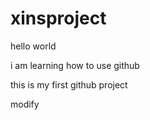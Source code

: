 # xinsproject
hello world

i am learning how to use github

this is my first github project


modify

